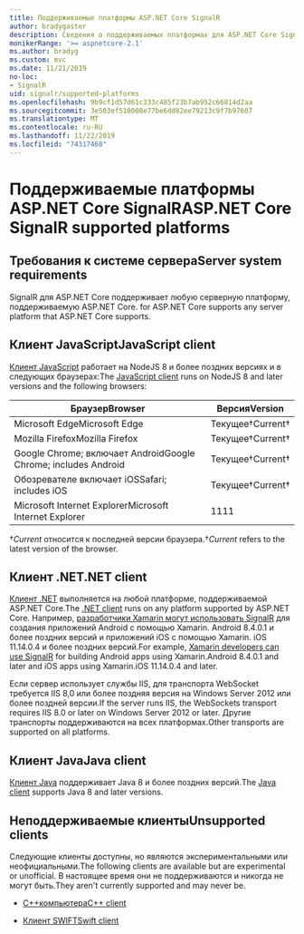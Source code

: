 ```yaml
---
title: Поддерживаемые платформы ASP.NET Core SignalR
author: bradygaster
description: Сведения о поддерживаемых платформах для ASP.NET Core SignalR.
monikerRange: '>= aspnetcore-2.1'
ms.author: bradyg
ms.custom: mvc
ms.date: 11/21/2019
no-loc:
- SignalR
uid: signalr/supported-platforms
ms.openlocfilehash: 9b9cf1d57d61c333c485f23b7ab952c66814d2aa
ms.sourcegitcommit: 3e503ef510008e77be6dd82ee79213c9f7b97607
ms.translationtype: MT
ms.contentlocale: ru-RU
ms.lasthandoff: 11/22/2019
ms.locfileid: "74317468"
---
```

# <a name="aspnet-core-opno-locsignalr-supported-platforms"></a><span data-ttu-id="0f70c-103">Поддерживаемые платформы ASP.NET Core SignalR</span><span class="sxs-lookup"><span data-stu-id="0f70c-103">ASP.NET Core SignalR supported platforms</span></span>

## <a name="server-system-requirements"></a><span data-ttu-id="0f70c-104">Требования к системе сервера</span><span class="sxs-lookup"><span data-stu-id="0f70c-104">Server system requirements</span></span>

SignalR<span data-ttu-id="0f70c-105"> для ASP.NET Core поддерживает любую серверную платформу, поддерживаемую ASP.NET Core.</span><span class="sxs-lookup"><span data-stu-id="0f70c-105"> for ASP.NET Core supports any server platform that ASP.NET Core supports.</span></span>

## <a name="javascript-client"></a><span data-ttu-id="0f70c-106">Клиент JavaScript</span><span class="sxs-lookup"><span data-stu-id="0f70c-106">JavaScript client</span></span>

<span data-ttu-id="0f70c-107">[Клиент JavaScript](xref:signalr/javascript-client) работает на NodeJS 8 и более поздних версиях и в следующих браузерах:</span><span class="sxs-lookup"><span data-stu-id="0f70c-107">The [JavaScript client](xref:signalr/javascript-client) runs on NodeJS 8 and later versions and the following browsers:</span></span>

| <span data-ttu-id="0f70c-108">Браузер</span><span class="sxs-lookup"><span data-stu-id="0f70c-108">Browser</span></span>                         | <span data-ttu-id="0f70c-109">Версия</span><span class="sxs-lookup"><span data-stu-id="0f70c-109">Version</span></span>         |
| ------------------------------- | --------------- |
| <span data-ttu-id="0f70c-110">Microsoft Edge</span><span class="sxs-lookup"><span data-stu-id="0f70c-110">Microsoft Edge</span></span>                  | <span data-ttu-id="0f70c-111">Текущее&dagger;</span><span class="sxs-lookup"><span data-stu-id="0f70c-111">Current&dagger;</span></span> |
| <span data-ttu-id="0f70c-112">Mozilla Firefox</span><span class="sxs-lookup"><span data-stu-id="0f70c-112">Mozilla Firefox</span></span>                 | <span data-ttu-id="0f70c-113">Текущее&dagger;</span><span class="sxs-lookup"><span data-stu-id="0f70c-113">Current&dagger;</span></span> |
| <span data-ttu-id="0f70c-114">Google Chrome; включает Android</span><span class="sxs-lookup"><span data-stu-id="0f70c-114">Google Chrome; includes Android</span></span> | <span data-ttu-id="0f70c-115">Текущее&dagger;</span><span class="sxs-lookup"><span data-stu-id="0f70c-115">Current&dagger;</span></span> |
| <span data-ttu-id="0f70c-116">Обозревателе включает iOS</span><span class="sxs-lookup"><span data-stu-id="0f70c-116">Safari; includes iOS</span></span>            | <span data-ttu-id="0f70c-117">Текущее&dagger;</span><span class="sxs-lookup"><span data-stu-id="0f70c-117">Current&dagger;</span></span> |
| <span data-ttu-id="0f70c-118">Microsoft Internet Explorer</span><span class="sxs-lookup"><span data-stu-id="0f70c-118">Microsoft Internet Explorer</span></span>     | <span data-ttu-id="0f70c-119">11</span><span class="sxs-lookup"><span data-stu-id="0f70c-119">11</span></span>              |

<span data-ttu-id="0f70c-120">&dagger;*Current* относится к последней версии браузера.</span><span class="sxs-lookup"><span data-stu-id="0f70c-120">&dagger;*Current* refers to the latest version of the browser.</span></span>

## <a name="net-client"></a><span data-ttu-id="0f70c-121">Клиент .NET</span><span class="sxs-lookup"><span data-stu-id="0f70c-121">.NET client</span></span>

<span data-ttu-id="0f70c-122">[Клиент .NET](xref:signalr/dotnet-client) выполняется на любой платформе, поддерживаемой ASP.NET Core.</span><span class="sxs-lookup"><span data-stu-id="0f70c-122">The [.NET client](xref:signalr/dotnet-client) runs on any platform supported by ASP.NET Core.</span></span> <span data-ttu-id="0f70c-123">Например, [разработчики Xamarin могут использовать SignalR](https://github.com/aspnet/Announcements/issues/305) для создания приложений Android с помощью Xamarin. Android 8.4.0.1 и более поздних версий и приложений iOS с помощью Xamarin. iOS 11.14.0.4 и более поздних версий.</span><span class="sxs-lookup"><span data-stu-id="0f70c-123">For example, [Xamarin developers can use SignalR](https://github.com/aspnet/Announcements/issues/305) for building Android apps using Xamarin.Android 8.4.0.1 and later and iOS apps using Xamarin.iOS 11.14.0.4 and later.</span></span>

<span data-ttu-id="0f70c-124">Если сервер использует службы IIS, для транспорта WebSocket требуется IIS 8,0 или более поздняя версия на Windows Server 2012 или более поздней версии.</span><span class="sxs-lookup"><span data-stu-id="0f70c-124">If the server runs IIS, the WebSockets transport requires IIS 8.0 or later on Windows Server 2012 or later.</span></span> <span data-ttu-id="0f70c-125">Другие транспорты поддерживаются на всех платформах.</span><span class="sxs-lookup"><span data-stu-id="0f70c-125">Other transports are supported on all platforms.</span></span>

## <a name="java-client"></a><span data-ttu-id="0f70c-126">Клиент Java</span><span class="sxs-lookup"><span data-stu-id="0f70c-126">Java client</span></span>

<span data-ttu-id="0f70c-127">[Клиент Java](xref:signalr/java-client) поддерживает Java 8 и более поздних версий.</span><span class="sxs-lookup"><span data-stu-id="0f70c-127">The [Java client](xref:signalr/java-client) supports Java 8 and later versions.</span></span>

## <a name="unsupported-clients"></a><span data-ttu-id="0f70c-128">Неподдерживаемые клиенты</span><span class="sxs-lookup"><span data-stu-id="0f70c-128">Unsupported clients</span></span>

<span data-ttu-id="0f70c-129">Следующие клиенты доступны, но являются экспериментальными или неофициальными.</span><span class="sxs-lookup"><span data-stu-id="0f70c-129">The following clients are available but are experimental or unofficial.</span></span> <span data-ttu-id="0f70c-130">В настоящее время они не поддерживаются и никогда не могут быть.</span><span class="sxs-lookup"><span data-stu-id="0f70c-130">They aren't currently supported and may never be.</span></span>

* <span data-ttu-id="0f70c-131">[C++компьютера](https://github.com/aspnet/SignalR/tree/master/clients/cpp)</span><span class="sxs-lookup"><span data-stu-id="0f70c-131">[C++ client](https://github.com/aspnet/SignalR/tree/master/clients/cpp)</span></span>

* <span data-ttu-id="0f70c-132">[Клиент SWIFT](https://github.com/moozzyk/SignalR-Client-Swift)</span><span class="sxs-lookup"><span data-stu-id="0f70c-132">[Swift client](https://github.com/moozzyk/SignalR-Client-Swift)</span></span>
